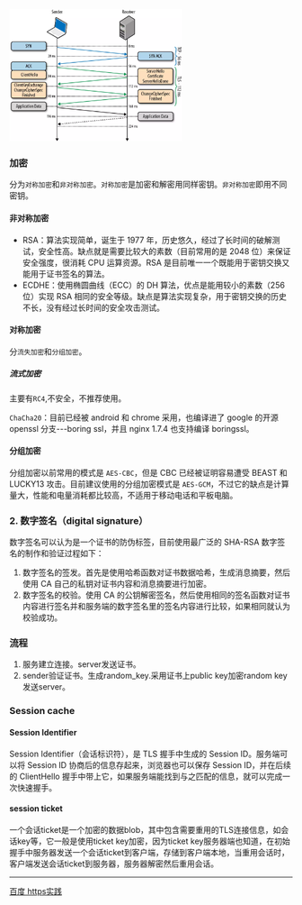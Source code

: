 <img src="../../../.src/image-20200922142313775.png" alt="image-20200922142313775" style="zoom:30%;" />

### 加密

分为`对称加密`和`非对称加密`。`对称加密`是加密和解密用同样密钥。`非对称加密`即用不同密钥。

#### 非对称加密

- RSA：算法实现简单，诞生于 1977 年，历史悠久，经过了长时间的破解测试，安全性高。缺点就是需要比较大的素数（目前常用的是 2048 位）来保证安全强度，很消耗 CPU 运算资源。RSA 是目前唯一一个既能用于密钥交换又能用于证书签名的算法。
- ECDHE：使用椭圆曲线（ECC）的 DH 算法，优点是能用较小的素数（256 位）实现 RSA 相同的安全等级。缺点是算法实现复杂，用于密钥交换的历史不长，没有经过长时间的安全攻击测试。

#### 对称加密

分`流失加密`和`分组加密`。

##### 流式加密

主要有`RC4`,不安全，不推荐使用。

`ChaCha20`：目前已经被 android 和 chrome 采用，也编译进了 google 的开源 openssl 分支---boring ssl，并且 nginx 1.7.4 也支持编译 boringssl。

#### 分组加密

分组加密以前常用的模式是 `AES-CBC`，但是 CBC 已经被证明容易遭受 BEAST 和 LUCKY13 攻击。目前建议使用的分组加密模式是 `AES-GCM`，不过它的缺点是计算量大，性能和电量消耗都比较高，不适用于移动电话和平板电脑。

### 2. 数字签名（digital signature）

数字签名可以认为是一个证书的防伪标签，目前使用最广泛的 SHA-RSA 数字签名的制作和验证过程如下：

1. 数字签名的签发。首先是使用哈希函数对证书数据哈希，生成消息摘要，然后使用 CA 自己的私钥对证书内容和消息摘要进行加密。
2. 数字签名的校验。使用 CA 的公钥解密签名，然后使用相同的签名函数对证书内容进行签名并和服务端的数字签名里的签名内容进行比较，如果相同就认为校验成功。

### 流程

1. 服务建立连接。server发送证书。
2. sender验证证书。生成random_key.采用证书上public key加密random key 发送server。

### Session cache

#### Session Identifier

Session Identifier（会话标识符），是 TLS 握手中生成的 Session ID。服务端可以将 Session ID 协商后的信息存起来，浏览器也可以保存 Session ID，并在后续的 ClientHello 握手中带上它，如果服务端能找到与之匹配的信息，就可以完成一次快速握手。

#### session ticket

一个会话ticket是一个加密的数据blob，其中包含需要重用的TLS连接信息，如会话key等，它一般是使用ticket key加密，因为ticket key服务器端也知道，在初始握手中服务器发送一个会话ticket到客户端，存储到客户端本地，当重用会话时，客户端发送会话ticket到服务器，服务器解密然后重用会话。

--------

[百度 https实践](https://developer.baidu.com/resources/online/doc/security/https-pratice-1.html)
